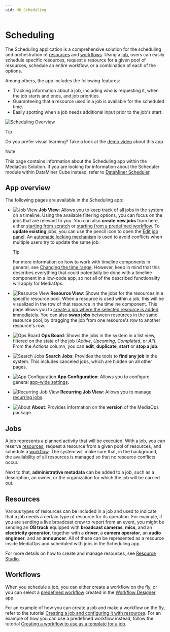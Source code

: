 ```yaml
---
uid: MO_Scheduling
---
```


# Scheduling

The Scheduling application is a comprehensive solution for the scheduling and orchestration of [resources](#resources) and [workflows](#workflows). Using a [job](#jobs), users can easily schedule specific resources, request a resource for a given pool of resources, schedule an entire workflow, or a combination of each of the options.

Among others, the app includes the following features:

- Tracking information about a job, including who is requesting it, when the job starts and ends, and job priorities.
- Guaranteeing that a resource used in a job is available for the scheduled time.
- Easily spotting when a job needs additional input prior to the job's start.

![Scheduling Overview](~/solutions/images/Scheduling_Overview.png)

> [!TIP]
> Do you prefer visual learning? Take a look at the [demo video](https://www.youtube.com/watch?v=lfeCwxYTA4o) about this app.

> [!NOTE]
> This page contains information about the Scheduling app within the MediaOps Solution. If you are looking for information about the Scheduler module within DataMiner Cube instead, refer to [DataMiner Scheduler](xref:scheduler).

## App overview

The following pages are available in the Scheduling app:

- ![Job View](~/solutions/images/Scheduling_Job_View.png) **Job View**: Allows you to keep track of all jobs in the system on a timeline. Using the available filtering options, you can focus on the jobs that are relevant to you. You can also **create new jobs** from here, either [starting from scratch](xref:SCH_Create_Job#creating-a-completely-new-job) or [starting from a predefined workflow](xref:SCH_Create_Job#creating-a-job-using-a-predefined-workflow). To **update existing** jobs, you can use the pencil icon to open the [Edit job panel](xref:SCH_Edit_Job). An [automatic locking mechanism](xref:MO_S_Job_Locking) is used to avoid conflicts when multiple users try to update the same job.

  > [!TIP]
  > For more information on how to work with timeline components in general, see [Changing the time range](xref:DashboardTimeline#changing-the-time-range). However, keep in mind that this describes everything that could potentially be done with a timeline component in a low-code app, so not all of the described functionality will apply for MediaOps.

- ![Resource View](~/solutions/images/Scheduling_Resource_View.png) **Resource View**: Shows the jobs for the resources in a specific resource pool. When a resource is used within a job, this will be visualized in the row of that resource in the timeline component. This page allows you to [create a job where the selected resource is added immediately](xref:SCH_Create_Job#creating-a-job-by-selecting-a-specific-resource). You can also **swap jobs** between resources in the same resource pool, by dragging the job from one resource's row to another resource's row.

- ![Ops Board](~/solutions/images/Scheduling_Ops_Board.png) **Ops Board**: Shows the jobs in the system in a list view, filtered on the state of the job (*Active*, *Upcoming*, *Completed*, or *All*). From the *Actions* column, you can **edit**, **duplicate**, **start** or **stop a job**.

- ![Search Jobs](~/solutions/images/Scheduling_Search_Jobs.png) **Search Jobs**: Provides the tools to **find any job** in the system. This includes canceled jobs, which are hidden on all other pages.

- ![App Configuration](~/solutions/images/Scheduling_App_Configuration.png) **App Configuration**: Allows you to configure general [app-wide settings](xref:MO_S_App_Configuration).

- ![Recurring Job View](~/solutions/images/RecurringJobView.png) **Recurring Job View**: Allows you to manage [recurring jobs](xref:SCH_Recurring).

- ![About](~/solutions/images/Scheduling_About.png) **About**: Provides information on the **version** of the MediaOps package.

## Jobs

A job represents a planned activity that will be executed. With a job, you can reserve [resources](#resources), request a resource from a given pool of resources, and schedule a [workflow](#workflows). The system will make sure that, in the background, the availability of all resources is managed so that no resource conflicts occur.

Next to that, **administrative metadata** can be added to a job, such as a description, an owner, or the organization for which the job will be carried out.

## Resources

Various types of resources can be included in a job and used to indicate that a job needs a certain type of resource for its operation. For example, if you are sending a live broadcast crew to report from an event, you might be sending an **OB truck** equipped with **broadcast cameras**, **mics**, and an **electricity generator**, together with a **driver**, a **camera operator**, an **audio engineer**, and an **announcer**. All of these can be represented as a resource inside MediaOps and scheduled with jobs in the Scheduling app.

For more details on how to create and manage resources, see [Resource Studio](xref:MO_Resource_Studio).

## Workflows

When you schedule a job, you can either create a workflow on the fly, or you can select a [predefined workflow](xref:MO_Workflow_Designer#workflows) created in the [Workflow Designer](xref:MO_Workflow_Designer) app.

For an example of how you can create a job and make a workflow on the fly, refer to the tutorial [Creating a job and configuring it with resources](xref:Tutorial_MediaOps_Scheduling_Encoder_Decoder). For an example of how you can use a predefined workflow instead, follow the tutorial [Creating a workflow to use as a template for a job](xref:Tutorial_MediaOps_Workflow_Designer_Intro).
